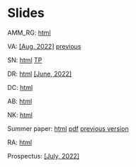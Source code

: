 # Slides

AMM_RG: [html](https://rawcdn.githack.com/hans-mtz/Slides/main/prod_fun/prod_fun_html.html)

VA: [[Aug, 2022]](https://raw.githack.com/hans-mtz/Slides/main/Slides/VA-082022.html) [previous](https://rawcdn.githack.com/hans-mtz/Slides/main/VA/SRP_MP.html)

SN: [html](https://raw.githack.com/hans-mtz/Slides/main/Gen/SN.html) [TP](https://raw.githack.com/hans-mtz/Slides/main/Gen/SN0122.html)

DR: [html](https://raw.githack.com/hans-mtz/Slides/main/Gen/DR.html) [[June, 2022]](https://raw.githack.com/hans-mtz/Slides/main/Slides/DR-062022.html)

DC: [html](https://raw.githack.com/hans-mtz/Slides/main/Gen/DC.html)

AB: [html](https://raw.githack.com/hans-mtz/Slides/main/Gen/AB.html)

NK: [html](https://raw.githack.com/hans-mtz/Slides/main/Gen/NK2022.html)

Summer paper: [html](https://raw.githack.com/hans-mtz/Slides/main/Gen/SP_05-2022.html) [pdf](https://rawcdn.githack.com/hans-mtz/Slides/74d879a38172845ab61ea8a7ac6347eccf5e4da6/Gen/Cournot%20rationalizability%20and%20measurement%20error.pdf) [previous version](https://raw.githack.com/hans-mtz/Slides/main/Gen/SP_02-2022.html)

RA: [html](https://raw.githack.com/hans-mtz/Slides/main/Slides/Allen033022.html)

Prospectus: [[July, 2022]](https://raw.githack.com/hans-mtz/Slides/main/Slides/SNDR-07292022.html)
